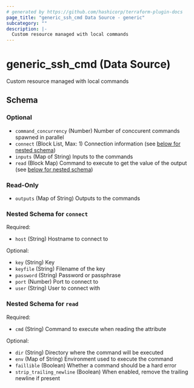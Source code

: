```yaml
---
# generated by https://github.com/hashicorp/terraform-plugin-docs
page_title: "generic_ssh_cmd Data Source - generic"
subcategory: ""
description: |-
  Custom resource managed with local commands
---
```


# generic_ssh_cmd (Data Source)

Custom resource managed with local commands



<!-- schema generated by tfplugindocs -->
## Schema

### Optional

- `command_concurrency` (Number) Number of conccurent commands spawned in parallel
- `connect` (Block List, Max: 1) Connection information (see [below for nested schema](#nestedblock--connect))
- `inputs` (Map of String) Inputs to the commands
- `read` (Block Map) Command to execute to get the value of the output (see [below for nested schema](#nestedblock--read))

### Read-Only

- `outputs` (Map of String) Outputs to the commands

<a id="nestedblock--connect"></a>
### Nested Schema for `connect`

Required:

- `host` (String) Hostname to connect to

Optional:

- `key` (String) Key
- `keyfile` (String) Filename of the key
- `password` (String) Password or passphrase
- `port` (Number) Port to connect to
- `user` (String) User to connect with


<a id="nestedblock--read"></a>
### Nested Schema for `read`

Required:

- `cmd` (String) Command to execute when reading the attribute

Optional:

- `dir` (String) Directory where the command will be executed
- `env` (Map of String) Environment used to execute the command
- `faillible` (Boolean) Whether a command should be a hard error
- `strip_trailing_newline` (Boolean) When enabled, remove the trailing newline if present
